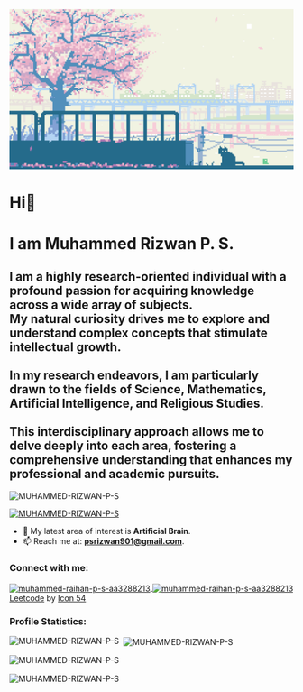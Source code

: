 ![MasterHead](https://github.com/MUHAMMED-RIZWAN-P-S/MUHAMMED-RIZWAN-P-S/blob/main/rizwan.gif)
<h1 align="left">Hi👋</h1>
<h1 align="left">I am Muhammed Rizwan P. S.</h1>
<h2 align="left">I am a highly research-oriented individual with a profound passion for acquiring knowledge across a wide array of subjects.
<br>My natural curiosity drives me to explore and understand complex concepts that stimulate intellectual growth.</br>
<br>In my research endeavors, I am particularly drawn to the fields of Science, Mathematics, Artificial Intelligence, and Religious Studies.</br>
<br>This interdisciplinary approach allows me to delve deeply into each area, fostering a comprehensive understanding that enhances my professional and academic pursuits.</br></h2>

<p align="left">
  <img src="https://komarev.com/ghpvc/?username=MUHAMMED-RIZWAN-P-S&label=Profile%20views&color=0e75b6&style=flat" alt="MUHAMMED-RIZWAN-P-S" />
</p>

<p align="left">
  <a href="https://github.com/ryo-ma/github-profile-trophy">
    <img src="https://github-profile-trophy.vercel.app/?username=MUHAMMED-RIZWAN-P-S&theme=radical" alt="MUHAMMED-RIZWAN-P-S" />
  </a>
</p>


- 🌱 My latest area of interest is **Artificial Brain**.
- 📫 Reach me at: **psrizwan901@gmail.com**.

<h3 align="left">Connect with me:</h3>
<p align="left">
  <a href="https://www.linkedin.com/in/muhammedrizwanps/" target="blank">
    <img align="center" src="https://raw.githubusercontent.com/rahuldkjain/github-profile-readme-generator/master/src/images/icons/Social/linked-in-alt.svg" alt="muhammed-raihan-p-s-aa3288213" height="30" width="40" />
  </a>
 <a href="https://www.linkedin.com/in/muhammedrizwanps/" target="blank">
    <img align="center" src="" alt="muhammed-raihan-p-s-aa3288213" height="30" width="40" />
  </a>
<a href="https://iconscout.com/icons/leetcode" class="text-underline font-size-sm" target="_blank">Leetcode</a> by <a href="https://iconscout.com/contributors/icon-54" class="text-underline font-size-sm" target="_blank">Icon 54</a>
</p>



<h3 align="left">Profile Statistics:</h3>

<p align="left">
  <img align="left" src="https://github-readme-stats.vercel.app/api/top-langs?username=MUHAMMED-RIZWAN-P-S&show_icons=true&locale=en&layout=compact&theme=radical&card_width=1000" alt="MUHAMMED-RIZWAN-P-S" />
</p>

<p>&nbsp;
  <img align="center" src="https://github-readme-stats.vercel.app/api?username=MUHAMMED-RIZWAN-P-S&show_icons=true&locale=en&theme=radical&card_width=1000" alt="MUHAMMED-RIZWAN-P-S" />
</p>

<p>
  <img align="center" src="https://github-readme-streak-stats.herokuapp.com/?user=MUHAMMED-RIZWAN-P-S&theme=radical&card_width=1000" alt="MUHAMMED-RIZWAN-P-S" />
</p>

<p>
  <img align="center" src="https://github-readme-activity-graph.vercel.app/graph?username=MUHAMMED-RIZWAN-P-S&bg_color=000000&color=417e86&line=ff0000&point=948484&area=true&hide_border=true&card_width=500" alt="MUHAMMED-RIZWAN-P-S" />
</p>
